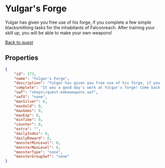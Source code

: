 # Yulgar's Forge

Yulgar has given you free use of his forge, if you complete a few simple blacksmithing tasks for the inhabitants of Falconreach. After training your skill up, you will be able to make your own weapons!

[Back to quest](../quests.md)

## Properties

```json
{
    "id": 173,
    "name": "Yulgar's Forge",
    "description": "Yulgar has given you free use of his forge, if you complete a few simple blacksmithing tasks for the inhabitants of Falconreach. After training your skill up, you will be able to make your own weapons!",
    "complete": "It was a good day's work at Yulgar's forge! Come back anytime!",
    "swf": "shops\/quest-makeweapons.swf",
    "swfX": "none",
    "maxSilver": 0,
    "maxGold": 0,
    "maxGems": 0,
    "maxExp": 0,
    "minTime": 0,
    "counter": 0,
    "extra": "",
    "dailyIndex": 0,
    "dailyReward": 0,
    "monsterMinLevel": 0,
    "monsterMaxLevel": 0,
    "monsterType": "none",
    "monsterGroupSwf": "none"
}
```

